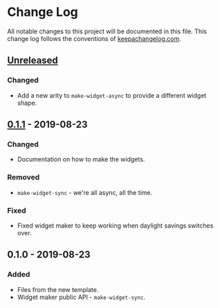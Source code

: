 # Change Log
All notable changes to this project will be documented in this file. This change log follows the conventions of [keepachangelog.com](http://keepachangelog.com/).

## [Unreleased]
### Changed
- Add a new arity to `make-widget-async` to provide a different widget shape.

## [0.1.1] - 2019-08-23
### Changed
- Documentation on how to make the widgets.

### Removed
- `make-widget-sync` - we're all async, all the time.

### Fixed
- Fixed widget maker to keep working when daylight savings switches over.

## 0.1.0 - 2019-08-23
### Added
- Files from the new template.
- Widget maker public API - `make-widget-sync`.

[Unreleased]: https://github.com/your-name/szmc-data/compare/0.1.1...HEAD
[0.1.1]: https://github.com/your-name/szmc-data/compare/0.1.0...0.1.1
